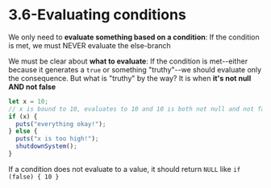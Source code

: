 # 3.6-Evaluating conditions

We only need to **evaluate something based on a condition**: If the condition is met, we must NEVER evaluate the else-branch

We must be clear about **what to evaluate**: If the condition is met--either because it generates a `true` or something "truthy"--we should evaluate only the consequence. But what is "truthy" by the way? It is when **it's not null AND not false**

```js
let x = 10;
// x is bound to 10, evaluates to 10 and 10 is both not null and not false
if (x) {
  puts("everything okay!");
} else {
  puts("x is too high!");
  shutdownSystem();
}
```

If a condition does not evaluate to a value, it should return `NULL` like `if (false) { 10 }`
